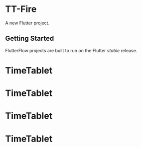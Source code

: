 # TT-Fire

A new Flutter project.

## Getting Started

FlutterFlow projects are built to run on the Flutter _stable_ release.
# TimeTablet
# TimeTablet
# TimeTablet
# TimeTablet
